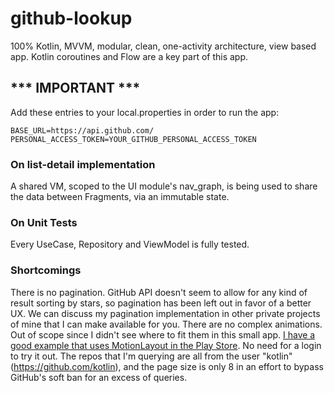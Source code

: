 # github-lookup

100% Kotlin, MVVM, modular, clean, one-activity architecture, view based app.
Kotlin coroutines and Flow are a key part of this app.

## *** IMPORTANT ***
Add these entries to your local.properties in order to run the app:

```
BASE_URL=https://api.github.com/
PERSONAL_ACCESS_TOKEN=YOUR_GITHUB_PERSONAL_ACCESS_TOKEN
```

### On list-detail implementation
A shared VM, scoped to the UI module's nav_graph, is being used to share the data between Fragments, via an immutable state.

### On Unit Tests
Every UseCase, Repository and ViewModel is fully tested.

### Shortcomings
There is no pagination. GitHub API doesn't seem to allow for any kind of result sorting by stars, so pagination has been left out in favor of a better UX. We can discuss my pagination implementation in other private projects of mine that I can make available for you.
There are no complex animations. Out of scope since I didn't see where to fit them in this small app. [I have a good example that uses MotionLayout in the Play Store](https://play.google.com/store/apps/details?id=com.redlabel.cyberpunkpuzzlesolver&hl=en&gl=US&pli=1). No need for a login to try it out.
The repos that I'm querying are all from the user "kotlin" (https://github.com/kotlin), and the page size is only 8 in an effort to bypass GitHub's soft ban for an excess of queries.
